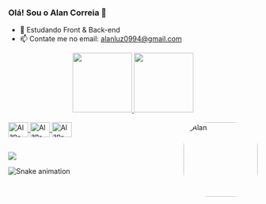 ### Olá! Sou o Alan Correia  👋
- 🌱 Estudando Front & Back-end
- 📫 Contate me no email: alanluz0994@gmail.com  
<div align="center">
  <a href="https://github.com/AlannLuz">
  <img height="120em" src="https://github-readme-stats.vercel.app/api?username=AlannLuz&show_icons=true&theme=dracula&include_all_commits=true&count_private=true"/>
  <img height="120em" src="https://github-readme-stats.vercel.app/api/top-langs/?username=AlannLuz&layout=compact&langs_count=7&theme=dracula"/>
</div>
<div style="display: inline_block"><br>
  <img align="center" alt="Alan-Py" height="30" width="40" src="https://cdn.jsdelivr.net/gh/devicons/devicon/icons/python/python-original.svg"/>
  <img align="center" alt="Alan-Py" height="30" width="40" src="https://cdn.jsdelivr.net/gh/devicons/devicon/icons/javascript/javascript-original.svg"/>
  <img align="center" alt="Alan-Py" height="30" width="40" src="https://cdn.jsdelivr.net/gh/devicons/devicon/icons/postgresql/postgresql-plain-wordmark.svg"/>
  <img align="right" alt="Alan" height="150" style="border-radius:50px;" src="">
</div>

##
  
<div>
  <a href="" target="_blank"><img src="https://img.shields.io/badge/-LinkedIn-%230077B5?style=for-the-badge&logo=linkedin&logoColor=white" target="_blank"></a> 
  
  ![Snake animation](https://www.linkedin.com/in/alan-correia-5445a81b6/)
</div>
